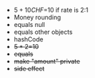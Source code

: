 - $5+10CHF=$10 if rate is 2:1
- Money rounding
- equals null
- equals other objects
- hashCode
- ~~$5*2=$10~~
- ~~equals~~
- ~~make "amount" private~~
- ~~side effect~~

